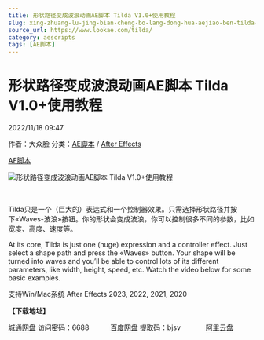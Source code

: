 ```yaml
---
title: 形状路径变成波浪动画AE脚本 Tilda V1.0+使用教程
slug: xing-zhuang-lu-jing-bian-cheng-bo-lang-dong-hua-aejiao-ben-tilda-v1-0-shi-yong-jiao-cheng
source_url: https://www.lookae.com/tilda/
category: aescripts
tags: [AE脚本]
---
```

# 形状路径变成波浪动画AE脚本 Tilda V1.0+使用教程

2022/11/18 09:47

作者：大众脸
分类：[AE脚本](https://www.lookae.com/after-effects/aescripts/) / [After Effects](https://www.lookae.com/after-effects/)

[AE脚本](https://www.lookae.com/tag/ae%e8%84%9a%e6%9c%ac/)

![形状路径变成波浪动画AE脚本 Tilda V1.0+使用教程](https://www.lookae.com/wp-content/uploads/2022/11/Tilda.jpg "形状路径变成波浪动画AE脚本 Tilda V1.0+使用教程-LookAE.com")

[﻿﻿﻿](https://cloud.video.taobao.com//play/u/705956171/p/1/e/6/t/1/386621968776.mp4)

Tilda只是一个（巨大的）表达式和一个控制器效果。只需选择形状路径并按下«Waves-波浪»按钮。你的形状会变成波浪，你可以控制很多不同的参数，比如宽度、高度、速度等。

At its core, Tilda is just one (huge) expression and a controller effect. Just select a shape path and press the «Waves» button. Your shape will be turned into waves and you’ll be able to control lots of its different parameters, like width, height, speed, etc. Watch the video below for some basic examples.

支持Win/Mac系统 After Effects 2023, 2022, 2021, 2020

**【下载地址】**

[城通网盘](https://url70.ctfile.com/f/2827370-727353385-bf8890?p=4431) 访问密码：6688           [百度网盘](https://pan.baidu.com/s/1soc-qh47jAyPgexzJw1O2Q?pwd=bjsv) 提取码：bjsv             [阿里云盘](https://www.aliyundrive.com/s/Cf1HTrphyPY)
